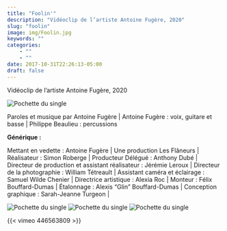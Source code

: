 ```yaml
---
title: "Foolin'"
description: "Vidéoclip de l’artiste Antoine Fugère, 2020"
slug: "foolin"
image: img/Foolin.jpg
keywords: ""
categories: 
    - ""
    - ""
date: 2017-10-31T22:26:13-05:00
draft: false
---
```

Vidéoclip de l’artiste Antoine Fugère, 2020

![Pochette du single](/img/Pochettedusingle.jpg)

Paroles et musique par Antoine Fugère | Antoine Fugère : voix, guitare et basse | Philippe Beaulieu : percussions 

**Générique :**

Mettant en vedette : Antoine Fugère | Une production Les Flâneurs | Réalisateur : Simon Roberge | Producteur Délégué : Anthony Dubé | Directeur de production et assistant réalisateur : Jérémie Leroux | Directeur de la photographie : William Tétreault | Assistant caméra et éclairage : Samuel Wilde Chenier | Directrice artistique : Alexia Roc | Monteur : Félix Bouffard-Dumas | Étalonnage : Alexis “Glin” Bouffard-Dumas | Conception graphique : Sarah-Jeanne Turgeon |

![Pochette du single](/img/vlcsnap-2020-10-01-11h32m43s251(copie).png)
![Pochette du single](/img/vlcsnap-2020-10-01-11h39m09s997(copie).png)
![Pochette du single](/img/vlcsnap-2020-10-01-11h40m38s468.png)

{{< vimeo 446563809 >}}
